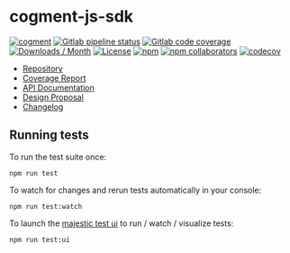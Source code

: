 # cogment-js-sdk

[![cogment](https://img.shields.io/badge/cogment-brightgreen.svg)][repo]
[![Gitlab pipeline status](https://img.shields.io/gitlab/pipeline/ai-r/cogment-js-sdk-1.0/develop)][repo]
[![Gitlab code coverage](https://img.shields.io/gitlab/coverage/ai-r/cogment-js-sdk-1.0/develop)][coverage]
[![Downloads / Month](https://img.shields.io/npm/dm/cogment)][npm]
[![License](https://img.shields.io/npm/l/cogment)][license]
[![npm](https://img.shields.io/npm/v/cogment)][npm]
[![npm collaborators](https://img.shields.io/npm/collaborators/cogment)][npm]
[![codecov](https://codecov.io/gl/ai-r/cogment-js-sdk-1.0/branch/develop/graph/badge.svg?token=0P3CAHGZYW)][codecov]

- [Repository][repo]
- [Coverage Report][coverage]
- [API Documentation][api-docs]
- [Design Proposal][proposal1]
- [Changelog][changelog]

## Running tests

To run the test suite once:

`npm run test`

To watch for changes and rerun tests automatically in your console:

`npm run test:watch`

To launch the [majestic test ui][majestic] to run / watch / visualize tests:

`npm run test:ui`

[repo]: https://gitlab.com/ai-r/cogment-js-sdk-1.0/
[coverage]: https://ai-r.gitlab.io/cogment-js-sdk-1.0/coverage/report
[api-docs]: https://ai-r.gitlab.io/cogment-js-sdk-1.0/api
[proposal1]: https://docs.google.com/document/d/1K6qCuY-wGlNJzeJuEQEy6bALwJBFNDpJ6HB4LzU-Bq8/edit
[changelog]: CHANGELOG.md
[license]: LICENSE
[npm]: https://www.npmjs.com/package/cogment
[codecov]: https://codecov.io/gl/ai-r/cogment-js-sdk-1.0
[majestic]: https://github.com/Raathigesh/majestic
